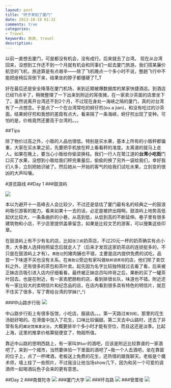 ```yaml
---
layout: post
title: "终于来到了厦门"
date: 2013-10-18 01:32
comments: true
categories: 
- Travel
keywords: 旅游, travel 
description: 
---
```

以前一直想去厦门，可是都没有机会，没有成行。后来就去了台湾。
现在从台湾回来，没想到工作还不到一个月就有机会和同事们一起去厦门旅游。我们搭某廉价航空的飞机，旅途算是有点艰辛——除了飞机晚点一个多小时不说，整趟飞行中不能把座椅后背倒下来，结果坐的脖子都僵硬了T_T

好在最后还是安全降落在厦门机场，来到近期被爆数据库的某家快捷酒店。到酒店已经11点半了，稍微整理了一下出来到附近的宵夜摊，在一家卖沙茶面的店里坐下了。虽然说离开台湾还不到2个月，不过现在身处一海峡之隔的厦门，真的对台湾有了一点想念。于是点了一个在台湾常吃的蚵仔煎(ou a jian)，和没有吃过的沙茶面。结果蚵仔煎和我想的差距有点大，看来隔了一条海峡，蚵仔煎出现了变种。可怕的是，价格竟然还要高于台湾的。。。

##Tips

除了物价过高之外，小贩的人品也很低。特别是买水果，基本上所有的小贩秤都偏重，大家在买水果之前，先要把手机放在秤上看看秤的准度。太离谱的就马上走人。如果在晚上，要当心小贩给你偷梁换柱。我们一行人在鹭江道的<b>台湾小吃街</b>门口买了水果，没想到小贩给我们秤完重量后，偷偷的换了另外一袋给我们，幸好我们人多，立刻把她识破了。然后她从一开始的客气的给我们试吃水果，立刻变的很凶的大声叫嚷。

<!--more-->
#游览路线
##Day 1
###鼓浪屿

<img src="http://maps.googleapis.com/maps/api/staticmap?size=640x100&maptype=roadmap&markers=size:mid%7Ccolor:red%7C鼓浪屿%7C&zoom=14&sensor=false" />

本以为避开十一高峰去人会比较少，不过还是低估了厦门最有名的经典之一的鼓浪屿吸引游客的能力。看来如果十一去的话，必定是被挤出翔啊。鼓浪屿上地势高低起伏比较大，一条条曲折的小巷，从高到低，从低到高的不断延伸。巷子里有很多建筑物和小店，不少店里提供盖章留念，如果是比较文艺的游客，可以搜集这些印章。

在鼓浪屿上有不少有名的店，比如```张三疯```奶茶店，不过20元一杯的奶茶确实有点小贵，大多数人选择拍照留念后就走人了（后来才发现这家奶茶店的连锁挺多的，不只是在鼓浪屿上才有）。```黄胜记```的猪肉脯也不错，主要是店内提供免费的试吃，品尝一下味道不买也没有关系。在```黄胜记```旁边有家叫做```联邦调茶局```的店，他们除了卖饮料之外，还有很多的茶包和茶叶卖。起先因为名字比较独特就过去看了看，后来被正妹店员吸引进入店内仔细看看，最终被正妹店员叫帅哥之后，果断的买了一罐茶叶回去。也是在附近，有一家卖肥肠粉的店，看到排很长队，味道也不错。附近还有一家比较大的卖明信片和纪念品的店，在店内看到很多具有特色的明信片，就忍不住买了很多，写了寄给台湾的学妹(^_^)


###中山路步行街
<img src="http://maps.googleapis.com/maps/api/staticmap?size=640x100&maptype=roadmap&markers=size:mid%7Ccolor:red%7C中山路步行街%7C&zoom=14&sensor=false" />

中山路步行街上有很多饭馆，小吃店，服装店。。。第一天路过```黄则和```，那里的花生汤挺好喝的。在滑蛋中加入了花生，口味比较偏甜。第二天去中山路时，还去了非常有名的```藏足馆推拿足浴```，大概要排半个多小时才能有空位，而且这还是淡季。比起上海，这里的推拿价格算挺便宜了，物超所值。

靠近中山路的思明西路上，有一家叫```梦bar```的酒吧，应该是附近比较靠谱的一家酒吧了。来到一个城市，当然要体验一下里面的酒吧了~我一个人去酒吧，坐在靠窗的位子上，点了一杯啤酒，老板送上免费的花生，还热情的跟我聊天。老板是个魔术师，墙上挂了一些照片，不过我没让他当场show几下，因为和另一个可爱的调酒师一起喝酒玩色子会来的更有意思。

##Day 2
###南普陀寺
<img src="http://maps.googleapis.com/maps/api/staticmap?size=640x100&maptype=roadmap&markers=size:mid%7Ccolor:red%7C南普陀寺%7C&zoom=14&sensor=false" />
###厦门大学
<img src="http://maps.googleapis.com/maps/api/staticmap?size=640x100&maptype=roadmap&markers=size:mid%7Ccolor:red%7C厦门大学%7C&zoom=14&sensor=false" />
###环岛路
<img src="http://maps.googleapis.com/maps/api/staticmap?size=640x100&maptype=roadmap&markers=size:mid%7Ccolor:red%7C环岛路%7C&zoom=13&sensor=false" />
###曾厝垵
<img src="http://maps.googleapis.com/maps/api/staticmap?size=640x100&maptype=roadmap&markers=size:mid%7Ccolor:red%7C曾厝垵%7C&zoom=14&sensor=false" />




